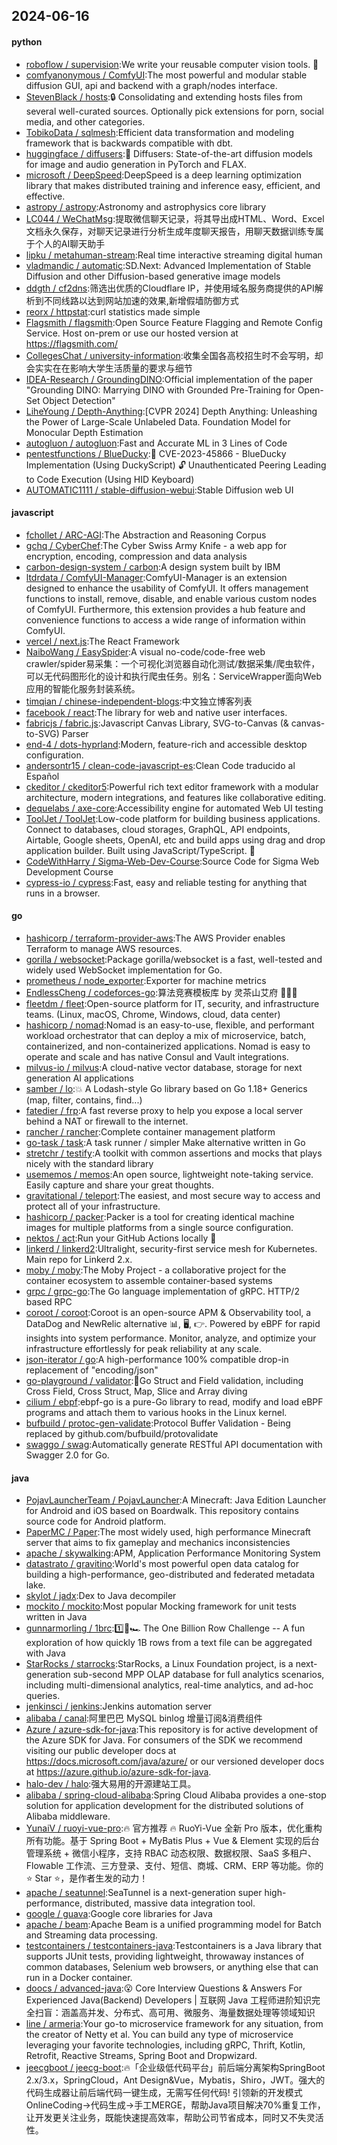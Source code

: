 ## 2024-06-16

#### python
* [roboflow / supervision](https://github.com/roboflow/supervision):We write your reusable computer vision tools. 💜
* [comfyanonymous / ComfyUI](https://github.com/comfyanonymous/ComfyUI):The most powerful and modular stable diffusion GUI, api and backend with a graph/nodes interface.
* [StevenBlack / hosts](https://github.com/StevenBlack/hosts):🔒 Consolidating and extending hosts files from several well-curated sources. Optionally pick extensions for porn, social media, and other categories.
* [TobikoData / sqlmesh](https://github.com/TobikoData/sqlmesh):Efficient data transformation and modeling framework that is backwards compatible with dbt.
* [huggingface / diffusers](https://github.com/huggingface/diffusers):🤗 Diffusers: State-of-the-art diffusion models for image and audio generation in PyTorch and FLAX.
* [microsoft / DeepSpeed](https://github.com/microsoft/DeepSpeed):DeepSpeed is a deep learning optimization library that makes distributed training and inference easy, efficient, and effective.
* [astropy / astropy](https://github.com/astropy/astropy):Astronomy and astrophysics core library
* [LC044 / WeChatMsg](https://github.com/LC044/WeChatMsg):提取微信聊天记录，将其导出成HTML、Word、Excel文档永久保存，对聊天记录进行分析生成年度聊天报告，用聊天数据训练专属于个人的AI聊天助手
* [lipku / metahuman-stream](https://github.com/lipku/metahuman-stream):Real time interactive streaming digital human
* [vladmandic / automatic](https://github.com/vladmandic/automatic):SD.Next: Advanced Implementation of Stable Diffusion and other Diffusion-based generative image models
* [ddgth / cf2dns](https://github.com/ddgth/cf2dns):筛选出优质的Cloudflare IP，并使用域名服务商提供的API解析到不同线路以达到网站加速的效果,新增假墙防御方式
* [reorx / httpstat](https://github.com/reorx/httpstat):curl statistics made simple
* [Flagsmith / flagsmith](https://github.com/Flagsmith/flagsmith):Open Source Feature Flagging and Remote Config Service. Host on-prem or use our hosted version at https://flagsmith.com/
* [CollegesChat / university-information](https://github.com/CollegesChat/university-information):收集全国各高校招生时不会写明，却会实实在在影响大学生活质量的要求与细节
* [IDEA-Research / GroundingDINO](https://github.com/IDEA-Research/GroundingDINO):Official implementation of the paper "Grounding DINO: Marrying DINO with Grounded Pre-Training for Open-Set Object Detection"
* [LiheYoung / Depth-Anything](https://github.com/LiheYoung/Depth-Anything):[CVPR 2024] Depth Anything: Unleashing the Power of Large-Scale Unlabeled Data. Foundation Model for Monocular Depth Estimation
* [autogluon / autogluon](https://github.com/autogluon/autogluon):Fast and Accurate ML in 3 Lines of Code
* [pentestfunctions / BlueDucky](https://github.com/pentestfunctions/BlueDucky):🚨 CVE-2023-45866 - BlueDucky Implementation (Using DuckyScript) 🔓 Unauthenticated Peering Leading to Code Execution (Using HID Keyboard)
* [AUTOMATIC1111 / stable-diffusion-webui](https://github.com/AUTOMATIC1111/stable-diffusion-webui):Stable Diffusion web UI

#### javascript
* [fchollet / ARC-AGI](https://github.com/fchollet/ARC-AGI):The Abstraction and Reasoning Corpus
* [gchq / CyberChef](https://github.com/gchq/CyberChef):The Cyber Swiss Army Knife - a web app for encryption, encoding, compression and data analysis
* [carbon-design-system / carbon](https://github.com/carbon-design-system/carbon):A design system built by IBM
* [ltdrdata / ComfyUI-Manager](https://github.com/ltdrdata/ComfyUI-Manager):ComfyUI-Manager is an extension designed to enhance the usability of ComfyUI. It offers management functions to install, remove, disable, and enable various custom nodes of ComfyUI. Furthermore, this extension provides a hub feature and convenience functions to access a wide range of information within ComfyUI.
* [vercel / next.js](https://github.com/vercel/next.js):The React Framework
* [NaiboWang / EasySpider](https://github.com/NaiboWang/EasySpider):A visual no-code/code-free web crawler/spider易采集：一个可视化浏览器自动化测试/数据采集/爬虫软件，可以无代码图形化的设计和执行爬虫任务。别名：ServiceWrapper面向Web应用的智能化服务封装系统。
* [timqian / chinese-independent-blogs](https://github.com/timqian/chinese-independent-blogs):中文独立博客列表
* [facebook / react](https://github.com/facebook/react):The library for web and native user interfaces.
* [fabricjs / fabric.js](https://github.com/fabricjs/fabric.js):Javascript Canvas Library, SVG-to-Canvas (& canvas-to-SVG) Parser
* [end-4 / dots-hyprland](https://github.com/end-4/dots-hyprland):Modern, feature-rich and accessible desktop configuration.
* [andersontr15 / clean-code-javascript-es](https://github.com/andersontr15/clean-code-javascript-es):Clean Code traducido al Español
* [ckeditor / ckeditor5](https://github.com/ckeditor/ckeditor5):Powerful rich text editor framework with a modular architecture, modern integrations, and features like collaborative editing.
* [dequelabs / axe-core](https://github.com/dequelabs/axe-core):Accessibility engine for automated Web UI testing
* [ToolJet / ToolJet](https://github.com/ToolJet/ToolJet):Low-code platform for building business applications. Connect to databases, cloud storages, GraphQL, API endpoints, Airtable, Google sheets, OpenAI, etc and build apps using drag and drop application builder. Built using JavaScript/TypeScript. 🚀
* [CodeWithHarry / Sigma-Web-Dev-Course](https://github.com/CodeWithHarry/Sigma-Web-Dev-Course):Source Code for Sigma Web Development Course
* [cypress-io / cypress](https://github.com/cypress-io/cypress):Fast, easy and reliable testing for anything that runs in a browser.

#### go
* [hashicorp / terraform-provider-aws](https://github.com/hashicorp/terraform-provider-aws):The AWS Provider enables Terraform to manage AWS resources.
* [gorilla / websocket](https://github.com/gorilla/websocket):Package gorilla/websocket is a fast, well-tested and widely used WebSocket implementation for Go.
* [prometheus / node_exporter](https://github.com/prometheus/node_exporter):Exporter for machine metrics
* [EndlessCheng / codeforces-go](https://github.com/EndlessCheng/codeforces-go):算法竞赛模板库 by 灵茶山艾府 💭💡🎈
* [fleetdm / fleet](https://github.com/fleetdm/fleet):Open-source platform for IT, security, and infrastructure teams. (Linux, macOS, Chrome, Windows, cloud, data center)
* [hashicorp / nomad](https://github.com/hashicorp/nomad):Nomad is an easy-to-use, flexible, and performant workload orchestrator that can deploy a mix of microservice, batch, containerized, and non-containerized applications. Nomad is easy to operate and scale and has native Consul and Vault integrations.
* [milvus-io / milvus](https://github.com/milvus-io/milvus):A cloud-native vector database, storage for next generation AI applications
* [samber / lo](https://github.com/samber/lo):💥 A Lodash-style Go library based on Go 1.18+ Generics (map, filter, contains, find...)
* [fatedier / frp](https://github.com/fatedier/frp):A fast reverse proxy to help you expose a local server behind a NAT or firewall to the internet.
* [rancher / rancher](https://github.com/rancher/rancher):Complete container management platform
* [go-task / task](https://github.com/go-task/task):A task runner / simpler Make alternative written in Go
* [stretchr / testify](https://github.com/stretchr/testify):A toolkit with common assertions and mocks that plays nicely with the standard library
* [usememos / memos](https://github.com/usememos/memos):An open source, lightweight note-taking service. Easily capture and share your great thoughts.
* [gravitational / teleport](https://github.com/gravitational/teleport):The easiest, and most secure way to access and protect all of your infrastructure.
* [hashicorp / packer](https://github.com/hashicorp/packer):Packer is a tool for creating identical machine images for multiple platforms from a single source configuration.
* [nektos / act](https://github.com/nektos/act):Run your GitHub Actions locally 🚀
* [linkerd / linkerd2](https://github.com/linkerd/linkerd2):Ultralight, security-first service mesh for Kubernetes. Main repo for Linkerd 2.x.
* [moby / moby](https://github.com/moby/moby):The Moby Project - a collaborative project for the container ecosystem to assemble container-based systems
* [grpc / grpc-go](https://github.com/grpc/grpc-go):The Go language implementation of gRPC. HTTP/2 based RPC
* [coroot / coroot](https://github.com/coroot/coroot):Coroot is an open-source APM & Observability tool, a DataDog and NewRelic alternative 📊, 🖥️, 👉. Powered by eBPF for rapid insights into system performance. Monitor, analyze, and optimize your infrastructure effortlessly for peak reliability at any scale.
* [json-iterator / go](https://github.com/json-iterator/go):A high-performance 100% compatible drop-in replacement of "encoding/json"
* [go-playground / validator](https://github.com/go-playground/validator):💯Go Struct and Field validation, including Cross Field, Cross Struct, Map, Slice and Array diving
* [cilium / ebpf](https://github.com/cilium/ebpf):ebpf-go is a pure-Go library to read, modify and load eBPF programs and attach them to various hooks in the Linux kernel.
* [bufbuild / protoc-gen-validate](https://github.com/bufbuild/protoc-gen-validate):Protocol Buffer Validation - Being replaced by github.com/bufbuild/protovalidate
* [swaggo / swag](https://github.com/swaggo/swag):Automatically generate RESTful API documentation with Swagger 2.0 for Go.

#### java
* [PojavLauncherTeam / PojavLauncher](https://github.com/PojavLauncherTeam/PojavLauncher):A Minecraft: Java Edition Launcher for Android and iOS based on Boardwalk. This repository contains source code for Android platform.
* [PaperMC / Paper](https://github.com/PaperMC/Paper):The most widely used, high performance Minecraft server that aims to fix gameplay and mechanics inconsistencies
* [apache / skywalking](https://github.com/apache/skywalking):APM, Application Performance Monitoring System
* [datastrato / gravitino](https://github.com/datastrato/gravitino):World's most powerful open data catalog for building a high-performance, geo-distributed and federated metadata lake.
* [skylot / jadx](https://github.com/skylot/jadx):Dex to Java decompiler
* [mockito / mockito](https://github.com/mockito/mockito):Most popular Mocking framework for unit tests written in Java
* [gunnarmorling / 1brc](https://github.com/gunnarmorling/1brc):1️⃣🐝🏎️ The One Billion Row Challenge -- A fun exploration of how quickly 1B rows from a text file can be aggregated with Java
* [StarRocks / starrocks](https://github.com/StarRocks/starrocks):StarRocks, a Linux Foundation project, is a next-generation sub-second MPP OLAP database for full analytics scenarios, including multi-dimensional analytics, real-time analytics, and ad-hoc queries.
* [jenkinsci / jenkins](https://github.com/jenkinsci/jenkins):Jenkins automation server
* [alibaba / canal](https://github.com/alibaba/canal):阿里巴巴 MySQL binlog 增量订阅&消费组件
* [Azure / azure-sdk-for-java](https://github.com/Azure/azure-sdk-for-java):This repository is for active development of the Azure SDK for Java. For consumers of the SDK we recommend visiting our public developer docs at https://docs.microsoft.com/java/azure/ or our versioned developer docs at https://azure.github.io/azure-sdk-for-java.
* [halo-dev / halo](https://github.com/halo-dev/halo):强大易用的开源建站工具。
* [alibaba / spring-cloud-alibaba](https://github.com/alibaba/spring-cloud-alibaba):Spring Cloud Alibaba provides a one-stop solution for application development for the distributed solutions of Alibaba middleware.
* [YunaiV / ruoyi-vue-pro](https://github.com/YunaiV/ruoyi-vue-pro):🔥 官方推荐 🔥 RuoYi-Vue 全新 Pro 版本，优化重构所有功能。基于 Spring Boot + MyBatis Plus + Vue & Element 实现的后台管理系统 + 微信小程序，支持 RBAC 动态权限、数据权限、SaaS 多租户、Flowable 工作流、三方登录、支付、短信、商城、CRM、ERP 等功能。你的 ⭐️ Star ⭐️，是作者生发的动力！
* [apache / seatunnel](https://github.com/apache/seatunnel):SeaTunnel is a next-generation super high-performance, distributed, massive data integration tool.
* [google / guava](https://github.com/google/guava):Google core libraries for Java
* [apache / beam](https://github.com/apache/beam):Apache Beam is a unified programming model for Batch and Streaming data processing.
* [testcontainers / testcontainers-java](https://github.com/testcontainers/testcontainers-java):Testcontainers is a Java library that supports JUnit tests, providing lightweight, throwaway instances of common databases, Selenium web browsers, or anything else that can run in a Docker container.
* [doocs / advanced-java](https://github.com/doocs/advanced-java):😮 Core Interview Questions & Answers For Experienced Java(Backend) Developers | 互联网 Java 工程师进阶知识完全扫盲：涵盖高并发、分布式、高可用、微服务、海量数据处理等领域知识
* [line / armeria](https://github.com/line/armeria):Your go-to microservice framework for any situation, from the creator of Netty et al. You can build any type of microservice leveraging your favorite technologies, including gRPC, Thrift, Kotlin, Retrofit, Reactive Streams, Spring Boot and Dropwizard.
* [jeecgboot / jeecg-boot](https://github.com/jeecgboot/jeecg-boot):🔥「企业级低代码平台」前后端分离架构SpringBoot 2.x/3.x，SpringCloud，Ant Design&Vue，Mybatis，Shiro，JWT。强大的代码生成器让前后端代码一键生成，无需写任何代码! 引领新的开发模式OnlineCoding->代码生成->手工MERGE，帮助Java项目解决70%重复工作，让开发更关注业务，既能快速提高效率，帮助公司节省成本，同时又不失灵活性。
